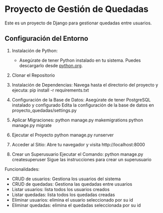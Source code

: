 # Proyecto de Gestión de Quedadas

Este es un proyecto de Django para gestionar quedadas entre usuarios.

## Configuración del Entorno

1. Instalación de Python:
   - Asegúrate de tener Python instalado en tu sistema. Puedes descargarlo desde [python.org](https://www.python.org/).

2. Clonar el Repositorio

3. Instalación de Dependencias:
   Navega hasta el directorio del proyecto y ejecuta:
   pip install -r requirements.txt

4. Configuración de la Base de Datos:
  Asegúrate de tener PostgreSQL instalado y configurado
  Edita la configuración de la base de datos en proyecto_quedadas/settings.py

5. Aplicar Migraciones:
  python manage.py makemigrations
  python manage.py migrate
  
6. Ejecutar el Proyecto
  python manage.py runserver

7. Acceder al Sitio:
  Abre tu navegador y visita http://localhost:8000

9. Crear un Superusuario
  Ejecutar el Comando:
  python manage.py createsuperuser
  Sigue las instrucciones para crear un superusuario

Funcionalidades:
- CRUD de usuarios: Gestiona los usuarios del sistema
- CRUD de quedadas: Gestiona las quedadas entre usuarios
- Listar usuarios: lista todos los usuarios creados
- Listar quedadas: lista todos los quedadas creadas
- Eliminar usuarios: elimina el usuario seleccionado por su id
- Eliminar quedadas: elimina el quedadas seleccionada por su id
